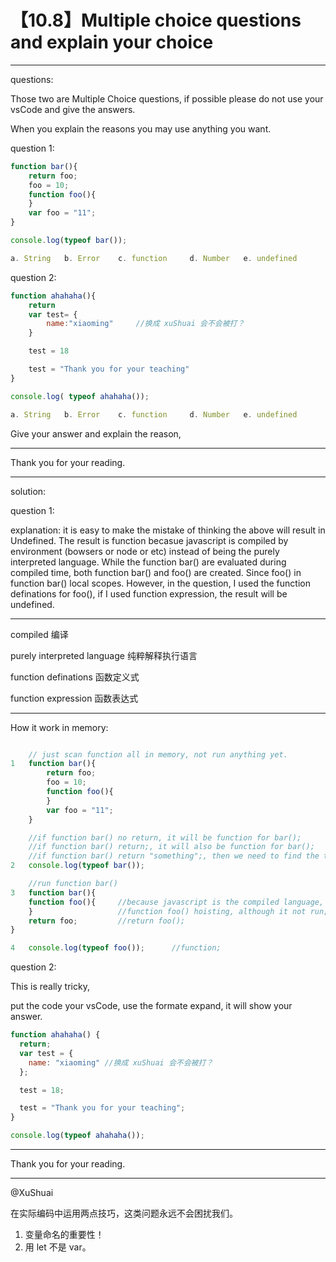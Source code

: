 # 【10.8】Multiple choice questions and explain your choice

---

questions:

Those two are Multiple Choice questions, if possible please do not use your vsCode and give the answers.

When you explain the reasons you may use anything you want.

question 1:

```javascript
function bar(){
    return foo;
    foo = 10;
    function foo(){
    }
    var foo = "11";
}

console.log(typeof bar());

a. String   b. Error    c. function     d. Number   e. undefined
```

question 2:

```javascript
function ahahaha(){
    return
    var test= {
        name:"xiaoming"     //换成 xuShuai 会不会被打？
    }

    test = 18

    test = "Thank you for your teaching"
}

console.log( typeof ahahaha());

a. String   b. Error    c. function     d. Number   e. undefined
```

Give your answer and explain the reason,

---

Thank you for your reading.

---

solution:

question 1:

explanation: it is easy to make the mistake of thinking the above will result in Undefined. The result is function becasue javascript is compiled by environment (bowsers or node or etc) instead of being the purely interpreted language. While the function bar() are evaluated during compiled time, both function bar() and foo() are created. Since foo() in function bar() local scopes. However, in the question, I used the function definations for foo(), if I used function expression, the result will be undefined.

---

compiled 编译

purely interpreted language 纯粹解释执行语言

function definations 函数定义式

function expression 函数表达式

---

How it work in memory:

```javascript

    // just scan function all in memory, not run anything yet.
1   function bar(){
        return foo;
        foo = 10;
        function foo(){
        }
        var foo = "11";
    }

    //if function bar() no return, it will be function for bar();
    //if function bar() return;, it will also be function for bar();
    //if function bar() return "something";, then we need to find the typeof "something"
2   console.log(typeof bar());

    //run function bar()
3   function bar(){
    function foo(){     //because javascript is the compiled language,
    }                   //function foo() hoisting, although it not run;
    return foo;         //return foo();
}

4   console.log(typeof foo());      //function;
```

question 2:

This is really tricky,

put the code your vsCode, use the formate expand, it will show your answer.

```javascript
function ahahaha() {
  return;
  var test = {
    name: "xiaoming" //换成 xuShuai 会不会被打？
  };

  test = 18;

  test = "Thank you for your teaching";
}

console.log(typeof ahahaha());
```

---

Thank you for your reading.

---

@XuShuai

在实际编码中运用两点技巧，这类问题永远不会困扰我们。

1. 变量命名的重要性！
1. 用 let 不是 var。
